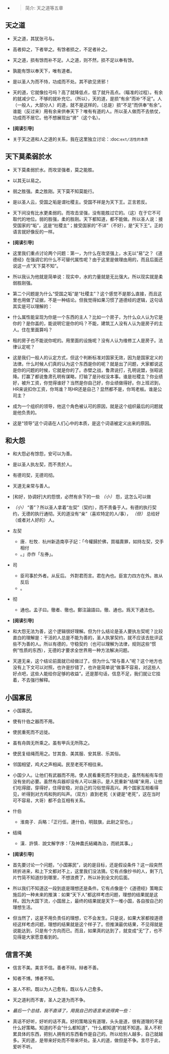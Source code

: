 - > 简介: 天之道等五章

## 天之道

- 天之道，其犹张弓与。
- 高者抑之，下者举之。有馀者损之，不足者补之。
- 天之道，损有馀而补不足。人之道，则不然，损不足以奉有馀。
- 孰能有馀以奉天下，唯有道者。
- 是以圣人为而不恃，功成而不处。其不欲见贤邪！

- 天的道，它就像拉弓吗？高了就降低点，低了就升高点。（瞄准的过程）。有余的就减少它，不够的就补充它。（所以），天的道，是损“有余”而补“不足”。人（一般人，大部分人）的道，就不是这样的，（总是）损“不足”而供奉“有余”。谁能（反过来）用有余来供奉天下？唯有有道的人。所以圣人做而不去依仗，功成而不居它。他不想展现出“贤”（这个名）。
- **[阅读引导]**
- 关于天之道和人之道的关系，我在这里独立讨论：:doc:`ext/活性的本质`
## 天下莫柔弱於水

- 天下莫柔弱於水。而攻坚强者，莫之能胜。
- 以其无以易之。
- 弱之胜强。柔之胜刚。天下莫不知莫能行。
- 是以圣人云，受国之垢是谓社稷主。受国不祥是为天下王。正言若反。

- 天下间没有比水更柔弱的。而攻击坚强，没有能胜过它的。（这）在于它不可取代的地位。弱的胜强，柔的胜刚。天下都知道，都不能做。所以圣人说：接受国家的“垢”，这是“社稷主”；接受国家的“不详”（不好），是“天下王”。正的语言就好像反的一样。
- **[阅读引导]**
- 这里我们重点讨论两个问题：第一，为什么在攻坚强上，水无以“易”之？《道德经》在强调它的什么不可替代属性呢？由于这里是做理由用的，而且后面还说这一点“天下莫不知”。
- 所以我认为他就是简单说：现实中，水的力量就是无比强大。所以现实就是柔弱胜刚强。
- 第二个问题是为什么“受国之垢”是“社稷主”？这个感觉不是那么直接，而且这里也用做了证据，不是一种结论。但我觉得如果习惯了道德经的逻辑，这句话其实是可以理解的：
- 什么属性能呈现为你是一个东西的主人？比如一个房子，为什么众人认为它是你的？是你盖的，能说明它是你的吗？不能，建筑工人没有人认为是房子的主人。住在里面算吗？
- 租的房子也不能说你呢的。用里面的设施呢？没有人认为维修工人是房子。法律认定呢？
- 这是我们一般人的认定方式，但这个判断标准对国家无效，因为是国家定义的法律。什么时候人们真的认为这个东西是你的呢？就是出了问题，大家都说这是你的问题的时候，它就是你的了。赤壁之战，鲁肃说打，孔明说盟，张昭说降。打赢了都说鲁肃孔明有谋略，打输了是孙权没本事。谁是社稷主？你业绩好，被升工资，你觉得谁好？当然是你自己好，你业绩做得好。你上班迟到，HR来说扣你工资，你骂谁？骂HR还是自己？显然都不是，你骂老板。谁是公司主？
- 成为一个组织的领导，他这个角色被认可的原因，就是这个组织最后的问题就是他负责的。
- 这是“领导”这个词语在人们心中的本质，是这个词语被定义出来的原因。
## 和大怨

- 和大怨必有馀怨，安可以为善。
- 是以圣人执左契，而不责於人。
- 有德司契，无德司彻。
- 天道无亲常与善人。

- [和好，协调好]大的怨恨，必然有余下的一些 *（小）* 怨，这怎么可以做
- *（小）* “善”？所以圣人拿着“左契”（契约），而不责备于人。有德的执行契约，无德的执行通彻。天的道没有“亲”（喜欢特定的人/事）， *（但）* 总给好（或者对人好的）人。
- 左契
  - 唐．杜牧．杭州新造南亭子記：「今權歸於佛，買福賣罪，如持左契，交手相付
  - 。」亦作「左券」。
- 司
  - 臣司事於外者。从反后。 外對君而言。君在內也。臣宣力四方在外。故从反后
  - 。
- 彻
  - 通也。孟子曰。徹者、徹也。鄭注論語曰。徹、通也。爲天下通法也。
- **[阅读引导]**
- 和大怨无法为善，这个逻辑很好理解。但为什么结论是圣人要执左契呢？比较直白的理解是：干活的人总是不能为善的，圣人执掌契约，就不应该去批评这些不为善的人。所以有德的，守稳契约（也可以理解为法律，规则这些“惯例”性质的东西），无德的才要求全世界用一种方法解决问题。
- 天道无亲，这个结论前面就已经做过了。但为什么“常与善人”呢？这个地方也没有上下文可以对照，也许是抄错了，也许是简单说“做事不容易，对这些人好点吧，这些人能给你足够的收益”。还是那句话，信息不足，我们就让它挂着，不去强行解释。
## 小国寡民

- 小国寡民。
- 使有什伯之器而不用。
- 使民重死而不远徙。
- 虽有舟舆无所乘之。虽有甲兵无所陈之。
- 使民复结绳而用之。甘其食、美其服、安其居、乐其俗。
- 邻国相望，鸡犬之声相闻。民至老死不相往来。

- 小国少人。让他们有武器而不用。使人民看重死而不到处走，虽然有船有车但没有坐的必要。虽然有兵器却没有人可以展示。是人民重新“结绳”来用，让他们吃得甜，穿得好，住得安稳，对自己的习俗觉得高兴。两个国家互相看得见，听得到对方鸡和狗的叫声。（双方）直到老死（关键是“老死”，这在当时可不容易，大哥）都不会互相有关系。
- 什伯
  - 淮南子．兵略：「正行伍，連什伯，明鼓旗，此尉之官也。」
- 结绳
  - 漢．許慎．說文解字序：「及神農氏結繩為治，而統其事。」
- **[阅读引导]**
- 首先要讨论一个问题，“小国寡民”，说的是目标，还是假设条件？这一段突然转折进来，和上下文都对不上，这里我们没法猜。它有点像抄书的人，剩下几片竹简不知道抄到哪里，不想浪费了，所以补到全文的后面。
- 所以我们不知道这一段到底是理想还是条件。它有点像是个《道德经》策略实施后的一种未来的推演：如果“天下人”都这样考虑问题，理想的结果就是这样。因为大国下流，小国居上，最终的结果就是天下一堆小国，各自按自己的理想生活。
- 但当然了，这是不用负责任的理想，它不会发生。只是说，如果大家都按道德经这样考虑问题，理想的结果就是这个样子了。但推演最优结果，不见得就是说能达到，只是有个方向而已。而且，如果真的达到了，就变成“无”了，也不见得是大家愿意看到的。
## 信言不美

- 信言不美。美言不信。善者不辩。辩者不善。
- 知者不博。博者不知。
- 圣人不积。既以为人己愈有。既以与人己愈多。
- 天之道利而不害，圣人之道为而不争。

- *最后一个总结，我不直译了，用我自己的语言来说得爽一些：*
- 真话不好听，好听的话不真。好的策略没有道理，头头是道，很有道理的不是什么好策略。知道的不会“什么都知道”，“什么都知道”的就不知道。圣人不积累具体的东西，把别人拥有的东西看作是自己的。所以给别人越多，自己就越多。天的道，是带来好处而不带来坏处。圣人的道，做但是不争。言尽于此，爱听不听。
